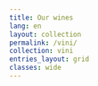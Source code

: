 ```yaml
---
title: Our wines
lang: en
layout: collection
permalink: /vini/
collection: vini
entries_layout: grid
classes: wide
---
```

